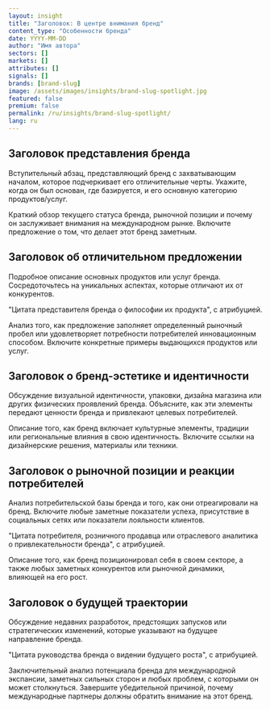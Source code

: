 ```yaml
---
layout: insight
title: "Заголовок: В центре внимания бренд"
content_type: "Особенности бренда"
date: YYYY-MM-DD
author: "Имя автора"
sectors: []
markets: []
attributes: []
signals: []
brands: [brand-slug]
image: /assets/images/insights/brand-slug-spotlight.jpg
featured: false
premium: false
permalink: /ru/insights/brand-slug-spotlight/
lang: ru
---
```


## Заголовок представления бренда

Вступительный абзац, представляющий бренд с захватывающим началом, которое подчеркивает его отличительные черты. Укажите, когда он был основан, где базируется, и его основную категорию продуктов/услуг.

Краткий обзор текущего статуса бренда, рыночной позиции и почему он заслуживает внимания на международном рынке. Включите предложение о том, что делает этот бренд заметным.

## Заголовок об отличительном предложении

Подробное описание основных продуктов или услуг бренда. Сосредоточьтесь на уникальных аспектах, которые отличают их от конкурентов.

"Цитата представителя бренда о философии их продукта", с атрибуцией.

Анализ того, как предложение заполняет определенный рыночный пробел или удовлетворяет потребности потребителей инновационным способом. Включите конкретные примеры выдающихся продуктов или услуг.

## Заголовок о бренд-эстетике и идентичности

Обсуждение визуальной идентичности, упаковки, дизайна магазина или других физических проявлений бренда. Объясните, как эти элементы передают ценности бренда и привлекают целевых потребителей.

Описание того, как бренд включает культурные элементы, традиции или региональные влияния в свою идентичность. Включите ссылки на дизайнерские решения, материалы или техники.

## Заголовок о рыночной позиции и реакции потребителей

Анализ потребительской базы бренда и того, как они отреагировали на бренд. Включите любые заметные показатели успеха, присутствие в социальных сетях или показатели лояльности клиентов.

"Цитата потребителя, розничного продавца или отраслевого аналитика о привлекательности бренда", с атрибуцией.

Описание того, как бренд позиционировал себя в своем секторе, а также любых заметных конкурентов или рыночной динамики, влияющей на его рост.

## Заголовок о будущей траектории

Обсуждение недавних разработок, предстоящих запусков или стратегических изменений, которые указывают на будущее направление бренда.

"Цитата руководства бренда о видении будущего роста", с атрибуцией.

Заключительный анализ потенциала бренда для международной экспансии, заметных сильных сторон и любых проблем, с которыми он может столкнуться. Завершите убедительной причиной, почему международные партнеры должны обратить внимание на этот бренд.
